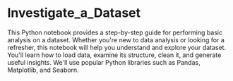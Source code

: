 # Investigate_a_Dataset

This Python notebook provides a step-by-step guide for performing basic analysis on a dataset. Whether you're new to data analysis or looking for a refresher, this notebook will help you understand and explore your dataset. You'll learn how to load data, examine its structure, clean it, and generate useful insights. We'll use popular Python libraries such as Pandas, Matplotlib, and Seaborn.
